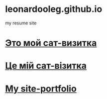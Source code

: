 # leonardooleg.github.io
my resume site
<h1><a href="https://leonardooleg.github.io/ru/">Это мой сат-визитка</a></h1>
<h1><a href="https://leonardooleg.github.io/ua/">Це мій сат-візитка</a></h1>
<h1><a href="https://leonardooleg.github.io/en/"> My site-portfolio</a></h1>
